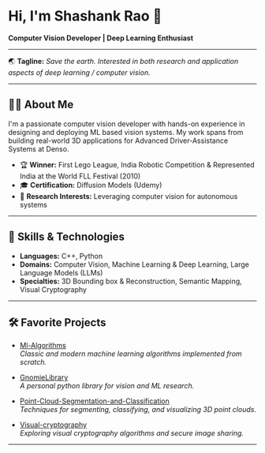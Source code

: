 # Hi, I'm Shashank Rao 👋

**Computer Vision Developer | Deep Learning Enthusiast**

---

🌏 **Tagline:** _Save the earth. Interested in both research and application aspects of deep learning / computer vision._

---

## 👨‍💻 About Me

I'm a passionate computer vision developer with hands-on experience in designing and deploying ML based vision systems. My work spans from building real-world 3D applications for Advanced Driver-Assistance Systems at Denso.

- 🏆 **Winner:** First Lego League, India Robotic Competition & Represented India at the World FLL Festival (2010)
- 🎓 **Certification:** Diffusion Models (Udemy)
- 🔬 **Research Interests:** Leveraging computer vision for autonomous systems

---

## 🚀 Skills & Technologies

- **Languages:** C++, Python
- **Domains:** Computer Vision, Machine Learning & Deep Learning, Large Language Models (LLMs)
- **Specialties:** 3D Bounding box & Reconstruction, Semantic Mapping, Visual Cryptography

---

## 🛠️ Favorite Projects

- [Ml-Algorithms](https://github.com/kshashankrao/Ml-Algorithms)  
  _Classic and modern machine learning algorithms implemented from scratch._

- [GnomieLibrary](https://github.com/kshashankrao/GnomieLibrary)  
  _A personal python library for vision and ML research._

- [Point-Cloud-Segmentation-and-Classification](https://github.com/kshashankrao/Point-Cloud-Segmentation-and-Classification)  
  _Techniques for segmenting, classifying, and visualizing 3D point clouds._

- [Visual-cryptography](https://github.com/kshashankrao/Visual-cryptography)  
  _Exploring visual cryptography algorithms and secure image sharing._

---
